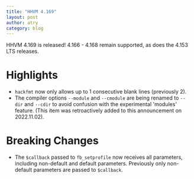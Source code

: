 ```yaml
---
title: "HHVM 4.169"
layout: post
author: atry
category: blog
---
```


HHVM 4.169 is released! 4.166 - 4.168 remain supported, as does the 4.153 LTS
releases.

# Highlights

- `hackfmt` now only allows up to 1 consecutive blank lines (previously 2).
- The compiler options `--module` and `--cmodule` are being renamed to `--dir`
  and `--cdir` to avoid confusion with the experimental 'modules' feature.
  (This item was retroactively added to this announcement on 2022.11.02).

# Breaking Changes

- The `$callback` passed to `fb_setprofile` now receives all parameters,
  including non-default and default parameters. Previously only non-default
  parameters are passed to `$callback`.
